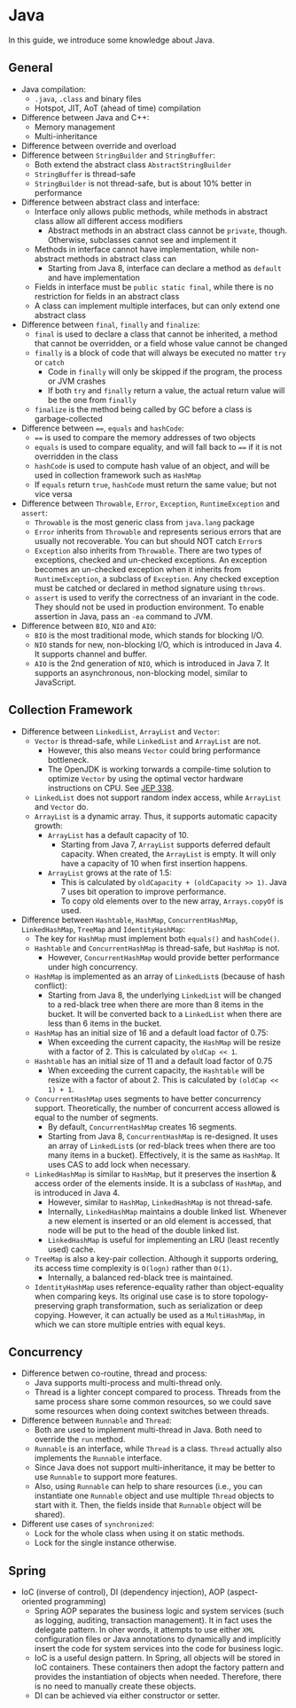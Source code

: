 # Java

In this guide, we introduce some knowledge about Java.

## General

- Java compilation:
    - `.java`, `.class` and binary files
    - Hotspot, JIT, AoT (ahead of time) compilation
- Difference between Java and C++:
    - Memory management
    - Multi-inheritance
- Difference between override and overload
- Difference between `StringBuilder` and `StringBuffer`:
    - Both extend the abstract class `AbstractStringBuilder`
    - `StringBuffer` is thread-safe
    - `StringBuilder` is not thread-safe, but is about 10% better in performance
- Difference between abstract class and interface:
    - Interface only allows public methods, while methods in abstract class allow all different access modifiers
        - Abstract methods in an abstract class cannot be `private`, though. Otherwise, subclasses cannot see and implement it
    - Methods in interface cannot have implementation, while non-abstract methods in abstract class can
        - Starting from Java 8, interface can declare a method as `default` and have implementation
    - Fields in interface must be `public static final`, while there is no restriction for fields in an abstract class
    - A class can implement multiple interfaces, but can only extend one abstract class
- Difference between `final`, `finally` and `finalize`:
    - `final` is used to declare a class that cannot be inherited, a method that cannot be overridden, or a field whose value cannot be changed
    - `finally` is a block of code that will always be executed no matter `try` or `catch`
        - Code in `finally` will only be skipped if the program, the process or JVM crashes
        - If both `try` and `finally` return a value, the actual return value will be the one from `finally`
    - `finalize` is the method being called by GC before a class is garbage-collected
- Difference between `==`, `equals` and `hashCode`:
    - `==` is used to compare the memory addresses of two objects
    - `equals` is used to compare equality, and will fall back to `==` if it is not overridden in the class
    - `hashCode` is used to compute hash value of an object, and will be used in collection framework such as `HashMap`
    - If `equals` return `true`, `hashCode` must return the same value; but not vice versa
- Difference between `Throwable`, `Error`, `Exception`, `RuntimeException` and `assert`:
    - `Throwable` is the most generic class from `java.lang` package
    - `Error` inherits from `Throwable` and represents serious errors that are usually not recoverable. You can but should NOT catch `Error`s
    - `Exception` also inherits from `Throwable`. There are two types of exceptions, checked and un-checked exceptions. An exception becomes an un-checked exception when it inherits from `RuntimeException`, a subclass of `Exception`. Any checked exception must be catched or declared in method signature using `throws`.
    - `assert` is used to verify the correctness of an invariant in the code. They should not be used in production environment. To enable assertion in Java, pass an `-ea` command to JVM.
- Difference between `BIO`, `NIO` and `AIO`:
    - `BIO` is the most traditional mode, which stands for blocking I/O.
    - `NIO` stands for new, non-blocking I/O, which is introduced in Java 4. It supports channel and buffer.
    - `AIO` is the 2nd generation of `NIO`, which is introduced in Java 7. It supports an asynchronous, non-blocking model, similar to JavaScript.

## Collection Framework

- Difference between `LinkedList`, `ArrayList` and `Vector`:
    - `Vector` is thread-safe, while `LinkedList` and `ArrayList` are not.
        - However, this also means `Vector` could bring performance bottleneck.
        - The OpenJDK is working torwards a compile-time solution to optimize `Vector` by using the optimal vector hardware instructions on CPU. See [JEP 338](https://openjdk.java.net/jeps/338).
    - `LinkedList` does not support random index access, while `ArrayList` and `Vector` do.
    - `ArrayList` is a dynamic array. Thus, it supports automatic capacity growth:
        - `ArrayList` has a default capacity of 10.
            - Starting from Java 7, `ArrayList` supports deferred default capacity. When created, the `ArrayList` is empty. It will only have a capacity of 10 when first insertion happens.
        - `ArrayList` grows at the rate of 1.5:
            - This is calculated by `oldCapacity + (oldCapacity >> 1)`. Java 7 uses bit operation to improve performance.
            - To copy old elements over to the new array, `Arrays.copyOf` is used.
- Difference between `Hashtable`, `HashMap`, `ConcurrentHashMap`, `LinkedHashMap`, `TreeMap` and `IdentityHashMap`:
    - The key for `HashMap` must implement both `equals()` and `hashCode()`.
    - `Hashtable` and `ConcurrentHashMap` is thread-safe, but `HashMap` is not.
        - However, `ConcurrentHashMap` would provide better performance under high concurrency.
    - `HashMap` is implemented as an array of `LinkedList`s (because of hash conflict):
        - Starting from Java 8, the underlying `LinkedList` will be changed to a red-black tree when there are more than 8 items in the bucket. It will be converted back to a `LinkedList` when there are less than 6 items in the bucket.
    - `HashMap` has an initial size of 16 and a default load factor of 0.75:
        - When exceeding the current capacity, the `HashMap` will be resize with a factor of 2. This is calculated by `oldCap << 1`.
    - `Hashtable` has an initial size of 11 and a default load factor of 0.75
        - When exceeding the current capacity, the `Hashtable` will be resize with a factor of about 2. This is calculated by `(oldCap << 1) + 1`.
    - `ConcurrentHashMap` uses segments to have better concurrency support. Theoretically, the number of concurrent access allowed is equal to the number of segments.
        - By default, `ConcurrentHashMap` creates 16 segments.
        - Starting from Java 8, `ConcurrentHashMap` is re-designed. It uses an array of `LinkedList`s (or red-black trees when there are too many items in a bucket). Effectively, it is the same as `HashMap`. It uses CAS to add lock when necessary.
    - `LinkedHashMap` is similar to `HashMap`, but it preserves the insertion & access order of the elements inside. It is a subclass of `HashMap`, and is introduced in Java 4.
        - However, similar to `HashMap`, `LinkedHashMap` is not thread-safe.
        - Internally, `LinkedHashMap` maintains a double linked list. Whenever a new element is inserted or an old element is accessed, that node will be put to the head of the double linked list.
        - `LinkedHashMap` is useful for implementing an LRU (least recently used) cache.
    - `TreeMap` is also a key-pair collection. Although it supports ordering, its access time complexity is `O(logn)` rather than `O(1)`.
        - Internally, a balanced red-black tree is maintained.
    - `IdentityHashMap` uses reference-equality rather than object-equality when comparing keys. Its original use case is to store topology-preserving graph transformation, such as serialization or deep copying. However, it can actually be used as a `MultiHashMap`, in which we can store multiple entries with equal keys.

## Concurrency

- Difference betwen co-routine, thread and process:
    - Java supports multi-process and multi-thread only.
    - Thread is a lighter concept compared to process. Threads from the same process share some common resources, so we could save some resources when doing context switches between threads.
- Difference between `Runnable` and `Thread`:
    - Both are used to implement multi-thread in Java. Both need to override the `run` method.
    - `Runnable` is an interface, while `Thread` is a class. `Thread` actually also implements the `Runnable` interface.
    - Since Java does not support multi-inheritance, it may be better to use `Runnable` to support more features.
    - Also, using `Runnable` can help to share resources (i.e., you can instantiate one `Runnable` object and use multiple `Thread` objects to start with it. Then, the fields inside that `Runnable` object will be shared).
- Different use cases of `synchronized`:
    - Lock for the whole class when using it on static methods.
    - Lock for the single instance otherwise.

## Spring

- IoC (inverse of control), DI (dependency injection), AOP (aspect-oriented programming)
    - Spring AOP separates the business logic and system services (such as logging, auditing, transaction management). It in fact uses the delegate pattern. In oher words, it attempts to use either `XML` configuration files or Java annotations to dynamically and implicitly insert the code for system services into the code for business logic.
    - IoC is a useful design pattern. In Spring, all objects will be stored in IoC containers. These containers then adopt the factory pattern and provides the instantiation of objects when needed. Therefore, there is no need to manually create these objects.
    - DI can be achieved via either constructor or setter.
